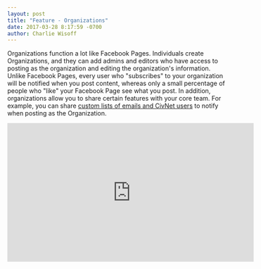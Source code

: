 ```yaml
---
layout: post
title: "Feature - Organizations"
date: 2017-03-28 8:17:59 -0700
author: Charlie Wisoff
---
```


<p>Organizations function a lot like Facebook Pages. Individuals create Organizations, and they can add admins and editors who have access to posting as the organization and editing the organization's information. Unlike Facebook Pages, every user who "subscribes" to your organization will be notified when you post content, whereas only a small percentage of people who "like" your Facebook Page see what you post. In addition, organizations allow you to share certain features with your core team. For example, you can share <a href="http://splash.civnet.com/blog/email-integration.html">custom lists of emails and CivNet users</a> to notify when posting as the Organization.</p>

<iframe src="https://www.facebook.com/plugins/video.php?href=https%3A%2F%2Fwww.facebook.com%2FCivNetCo%2Fvideos%2F1655956401085959%2F&show_text=0&width=560" width="560" height="315" style="border:none;overflow:hidden" scrolling="no" frameborder="0" allowTransparency="true" allowFullScreen="true"></iframe>